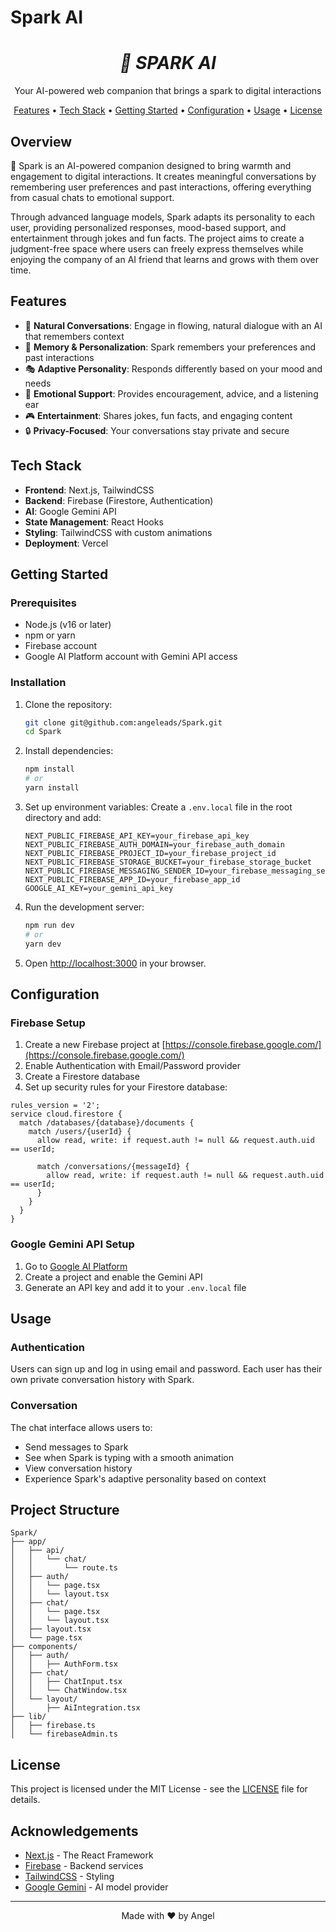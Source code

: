 # Spark AI

<h1 align="center">
  <em>🌟 SPARK AI</em>
</h1>

<p align="center">
  Your AI-powered web companion that brings a spark to digital interactions
</p>

<p align="center">
  <a href="#features">Features</a> •
  <a href="#tech-stack">Tech Stack</a> •
  <a href="#getting-started">Getting Started</a> •
  <a href="#configuration">Configuration</a> •
  <a href="#usage">Usage</a> •
  <a href="#license">License</a>
</p>

## Overview

🌟 Spark is an AI-powered companion designed to bring warmth and engagement to digital interactions. It creates meaningful conversations by remembering user preferences and past interactions, offering everything from casual chats to emotional support.

Through advanced language models, Spark adapts its personality to each user, providing personalized responses, mood-based support, and entertainment through jokes and fun facts. The project aims to create a judgment-free space where users can freely express themselves while enjoying the company of an AI friend that learns and grows with them over time.

## Features

- 💬 **Natural Conversations**: Engage in flowing, natural dialogue with an AI that remembers context
- 🧠 **Memory & Personalization**: Spark remembers your preferences and past interactions
- 🎭 **Adaptive Personality**: Responds differently based on your mood and needs
- 🎯 **Emotional Support**: Provides encouragement, advice, and a listening ear
- 🎮 **Entertainment**: Shares jokes, fun facts, and engaging content
- 🔒 **Privacy-Focused**: Your conversations stay private and secure

## Tech Stack

- **Frontend**: Next.js, TailwindCSS
- **Backend**: Firebase (Firestore, Authentication)
- **AI**: Google Gemini API
- **State Management**: React Hooks
- **Styling**: TailwindCSS with custom animations
- **Deployment**: Vercel

## Getting Started

### Prerequisites

- Node.js (v16 or later)
- npm or yarn
- Firebase account
- Google AI Platform account with Gemini API access

### Installation

1. Clone the repository:
   ```bash
   git clone git@github.com:angeleads/Spark.git
   cd Spark
   ```

2. Install dependencies:
   ```bash
   npm install
   # or
   yarn install
   ```

3. Set up environment variables:
   Create a `.env.local` file in the root directory and add:
   ```
   NEXT_PUBLIC_FIREBASE_API_KEY=your_firebase_api_key
   NEXT_PUBLIC_FIREBASE_AUTH_DOMAIN=your_firebase_auth_domain
   NEXT_PUBLIC_FIREBASE_PROJECT_ID=your_firebase_project_id
   NEXT_PUBLIC_FIREBASE_STORAGE_BUCKET=your_firebase_storage_bucket
   NEXT_PUBLIC_FIREBASE_MESSAGING_SENDER_ID=your_firebase_messaging_sender_id
   NEXT_PUBLIC_FIREBASE_APP_ID=your_firebase_app_id
   GOOGLE_AI_KEY=your_gemini_api_key
   ```

4. Run the development server:
   ```bash
   npm run dev
   # or
   yarn dev
   ```

5. Open [http://localhost:3000](http://localhost:3000) in your browser.

## Configuration

### Firebase Setup

1. Create a new Firebase project at [https://console.firebase.google.com/](https://console.firebase.google.com/)
2. Enable Authentication with Email/Password provider
3. Create a Firestore database
4. Set up security rules for your Firestore database:

```
rules_version = '2';
service cloud.firestore {
  match /databases/{database}/documents {
    match /users/{userId} {
      allow read, write: if request.auth != null && request.auth.uid == userId;
      
      match /conversations/{messageId} {
        allow read, write: if request.auth != null && request.auth.uid == userId;
      }
    }
  }
}
```

### Google Gemini API Setup

1. Go to [Google AI Platform](https://ai.google.dev/)
2. Create a project and enable the Gemini API
3. Generate an API key and add it to your `.env.local` file

## Usage

### Authentication

Users can sign up and log in using email and password. Each user has their own private conversation history with Spark.

### Conversation

The chat interface allows users to:
- Send messages to Spark
- See when Spark is typing with a smooth animation
- View conversation history
- Experience Spark's adaptive personality based on context


## Project Structure

```
Spark/
├── app/
│   ├── api/
│   │   └── chat/
│   │       └── route.ts
│   ├── auth/
│   │   └── page.tsx
│   │   └── layout.tsx
│   ├── chat/
│   │   └── page.tsx
│   │   └── layout.tsx
│   ├── layout.tsx
│   └── page.tsx
├── components/
│   ├── auth/
│   │   ├── AuthForm.tsx
│   ├── chat/
│   │   ├── ChatInput.tsx
│   │   └── ChatWindow.tsx
│   └── layout/
│       ├── AiIntegration.tsx
├── lib/
│   ├── firebase.ts
│   └── firebaseAdmin.ts

```

## License

This project is licensed under the MIT License - see the [LICENSE](LICENSE) file for details.

## Acknowledgements

- [Next.js](https://nextjs.org/) - The React Framework
- [Firebase](https://firebase.google.com/) - Backend services
- [TailwindCSS](https://tailwindcss.com/) - Styling
- [Google Gemini](https://ai.google.dev/) - AI model provider

---

<p align="center">
  Made with ❤️ by Angel
</p>